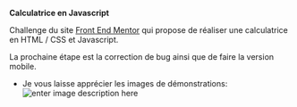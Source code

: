 **Calculatrice en Javascript**

Challenge du site [Front End Mentor](https://www.frontendmentor.io/home) qui propose de réaliser une calculatrice en HTML / CSS et Javascript. 

La prochaine étape est la correction de bug ainsi que de faire la version mobile.

- Je vous laisse apprécier les images de démonstrations:
![enter image description here](https://i.ibb.co/ssq9gF6/Calculatrice-de-Samir.gif)

